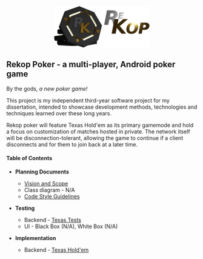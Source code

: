 <div style="text-align: center">
    <img src="resources/rekopbanner.png" width="50%"/>
</div>

## Rekop Poker - a multi-player, Android poker game

By the gods, *a new poker game!*

This project is my independent third-year software project for my dissertation, intended to showcase development methods, technologies and techniques learned over these long years.

Rekop poker will feature Texas Hold'em as its primary gamemode and hold a focus on customization of matches hosted in private. The network itself will be disconnection-tolerant, allowing the game to continue if a client disconnects and for them to join back at a later time.




#### Table of Contents

* **Planning Documents**
  - [Vision and Scope](documents/vision_scope.pdf)
  - Class diagram - N/A
  - [Code Style Guidelines](documents/codestyle.md)


* **Testing**
  - Backend - [Texas Tests](texas/src/tests)
  - UI - Black Box (N/A), White Box (N/A)

* **Implementation**
  - Backend - [Texas Hold'em](texas/src/)
